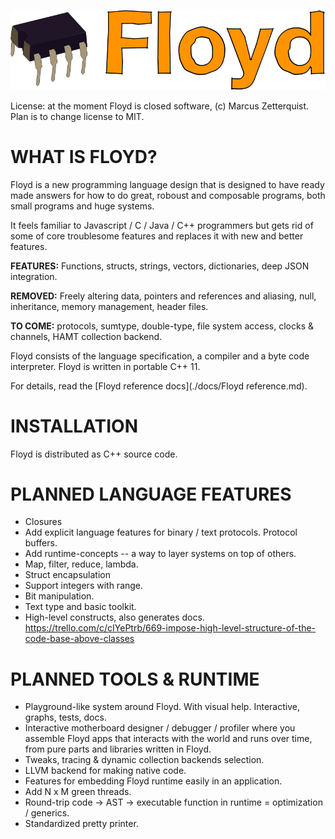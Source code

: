 ![alt text](./docs/floyd_logo.png "Floyd Logo")

License: at the moment Floyd is closed software, (c) Marcus Zetterquist. Plan is to change license to MIT.

# WHAT IS FLOYD?

Floyd is a new programming language design that is designed to have ready made answers for how to do great, roboust and composable programs, both small programs and huge systems.

It feels familiar to Javascript / C / Java / C++ programmers but gets rid of some of core troublesome features and replaces it with new and better features.

**FEATURES:** Functions, structs, strings, vectors, dictionaries, deep JSON integration.

**REMOVED:** Freely altering data, pointers and references and aliasing, null, inheritance, memory management, header files.

**TO COME:** protocols, sumtype, double-type, file system access, clocks & channels, HAMT collection backend.

Floyd consists of the language specification, a compiler and a byte code interpreter. Floyd is written in portable C++ 11.

For details, read the [Floyd reference docs](./docs/Floyd reference.md).


# INSTALLATION

Floyd is distributed as C++ source code.


# PLANNED LANGUAGE FEATURES

- Closures
- Add explicit language features for binary / text protocols. Protocol buffers.
- Add runtime-concepts -- a way to layer systems on top of others.
- Map, filter, reduce, lambda.
- Struct encapsulation
- Support integers with range.
- Bit manipulation.
- Text type and basic toolkit.
- High-level constructs, also generates docs. https://trello.com/c/cIYePtrb/669-impose-high-level-structure-of-the-code-base-above-classes

# PLANNED TOOLS & RUNTIME

- Playground-like system around Floyd. With visual help. Interactive, graphs, tests, docs.
- Interactive motherboard designer / debugger / profiler where you assemble Floyd apps that interacts with the world and runs over time, from pure parts and libraries written in Floyd.
- Tweaks, tracing & dynamic collection backends selection.
- LLVM backend for making native code.
- Features for embedding Floyd runtime easily in an application.
- Add N x M green threads.
- Round-trip code -> AST -> executable function in runtime = optimization / generics.
- Standardized pretty printer.

